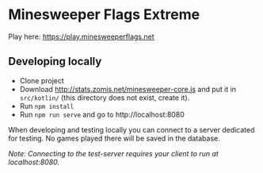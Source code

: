 # Minesweeper Flags Extreme

Play here: https://play.minesweeperflags.net

## Developing locally

- Clone project
- Download http://stats.zomis.net/minesweeper-core.js and put it in `src/kotlin/` (this directory does not exist, create it).
- Run `npm install`
- Run `npm run serve` and go to http://localhost:8080

When developing and testing locally you can connect to a server dedicated for testing. No games played there will be saved in the database.

_Note: Connecting to the test-server requires your client to run at localhost:8080._
